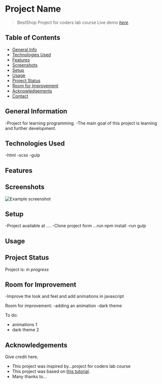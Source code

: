 # Project Name
> BestShop 
>Project for coders lab course
> Live demo [_here_](distracted-kirch-11c3ff). <!-- If you have the project hosted somewhere, include the link here. -->

## Table of Contents
* [General Info](#general-information)
* [Technologies Used](#technologies-used)
* [Features](#features)
* [Screenshots](#screenshots)
* [Setup](#setup)
* [Usage](#usage)
* [Project Status](#project-status)
* [Room for Improvement](#room-for-improvement)
* [Acknowledgements](#acknowledgements)
* [Contact](#contact)
<!-- * [License](#license) -->


## General Information
-Project for learning programming.
-The main goal of this project is learning and further development.



## Technologies Used
-html
-scss
-gulp


## Features



## Screenshots
![Example screenshot](screenshot.png)



## Setup
-Project available at ....
-Clone project form ...run npm install
-run gulp

## Usage



## Project Status
Project is: _in progress_


## Room for Improvement
-Improve the look and feel and add animations in javascript

Room for improvement:
-adding an animation
-dark theme

To do:
- animations 1
- dark theme 2


## Acknowledgements
Give credit here.
- This project was inspired by...project for coders lab course 
- This project was based on [this tutorial](https://coderslab.pl).
- Many thanks to...



